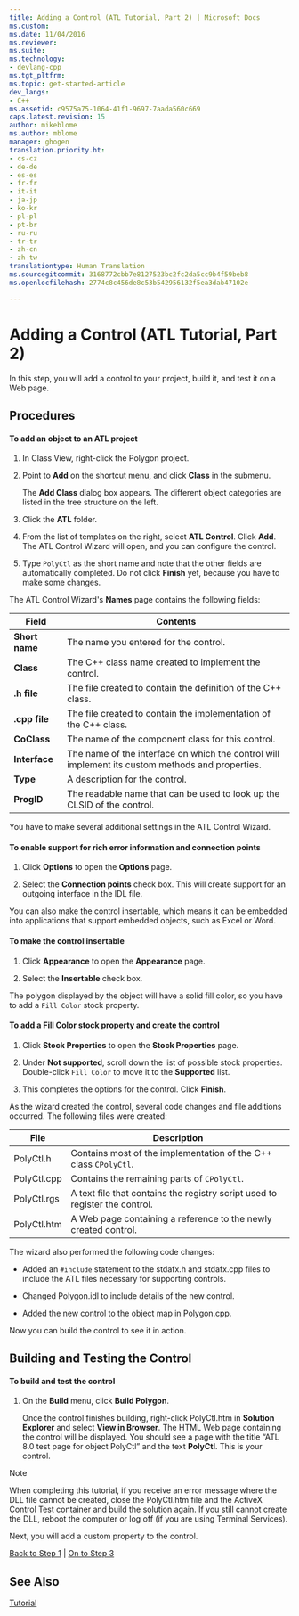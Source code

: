 ```yaml
---
title: Adding a Control (ATL Tutorial, Part 2) | Microsoft Docs
ms.custom: 
ms.date: 11/04/2016
ms.reviewer: 
ms.suite: 
ms.technology:
- devlang-cpp
ms.tgt_pltfrm: 
ms.topic: get-started-article
dev_langs:
- C++
ms.assetid: c9575a75-1064-41f1-9697-7aada560c669
caps.latest.revision: 15
author: mikeblome
ms.author: mblome
manager: ghogen
translation.priority.ht:
- cs-cz
- de-de
- es-es
- fr-fr
- it-it
- ja-jp
- ko-kr
- pl-pl
- pt-br
- ru-ru
- tr-tr
- zh-cn
- zh-tw
translationtype: Human Translation
ms.sourcegitcommit: 3168772cbb7e8127523bc2fc2da5cc9b4f59beb8
ms.openlocfilehash: 2774c8c456de8c53b542956132f5ea3dab47102e

---
```

# Adding a Control (ATL Tutorial, Part 2)
In this step, you will add a control to your project, build it, and test it on a Web page.  
  
## Procedures  
  
#### To add an object to an ATL project  
  
1.  In Class View, right-click the Polygon project.  
  
2.  Point to **Add** on the shortcut menu, and click **Class** in the submenu.  
  
     The **Add Class** dialog box appears. The different object categories are listed in the tree structure on the left.  
  
3.  Click the **ATL** folder.  
  
4.  From the list of templates on the right, select **ATL Control**. Click **Add**. The ATL Control Wizard will open, and you can configure the control.  
  
5.  Type `PolyCtl` as the short name and note that the other fields are automatically completed. Do not click **Finish** yet, because you have to make some changes.  
  
 The ATL Control Wizard's **Names** page contains the following fields:  
  
|Field|Contents|  
|-----------|--------------|  
|**Short name**|The name you entered for the control.|  
|**Class**|The C++ class name created to implement the control.|  
|**.h file**|The file created to contain the definition of the C++ class.|  
|**.cpp file**|The file created to contain the implementation of the C++ class.|  
|**CoClass**|The name of the component class for this control.|  
|**Interface**|The name of the interface on which the control will implement its custom methods and properties.|  
|**Type**|A description for the control.|  
|**ProgID**|The readable name that can be used to look up the CLSID of the control.|  
  
 You have to make several additional settings in the ATL Control Wizard.  
  
#### To enable support for rich error information and connection points  
  
1.  Click **Options** to open the **Options** page.  
  
2.  Select the **Connection points** check box. This will create support for an outgoing interface in the IDL file.  
  
 You can also make the control insertable, which means it can be embedded into applications that support embedded objects, such as Excel or Word.  
  
#### To make the control insertable  
  
1.  Click **Appearance** to open the **Appearance** page.  
  
2.  Select the **Insertable** check box.  
  
 The polygon displayed by the object will have a solid fill color, so you have to add a `Fill Color` stock property.  
  
#### To add a Fill Color stock property and create the control  
  
1.  Click **Stock Properties** to open the **Stock Properties** page.  
  
2.  Under **Not supported**, scroll down the list of possible stock properties. Double-click `Fill Color` to move it to the **Supported** list.  
  
3.  This completes the options for the control. Click **Finish**.  
  
 As the wizard created the control, several code changes and file additions occurred. The following files were created:  
  
|File|Description|  
|----------|-----------------|  
|PolyCtl.h|Contains most of the implementation of the C++ class `CPolyCtl`.|  
|PolyCtl.cpp|Contains the remaining parts of `CPolyCtl`.|  
|PolyCtl.rgs|A text file that contains the registry script used to register the control.|  
|PolyCtl.htm|A Web page containing a reference to the newly created control.|  
  
 The wizard also performed the following code changes:  
  
-   Added an `#include` statement to the stdafx.h and stdafx.cpp files to include the ATL files necessary for supporting controls.  
  
-   Changed Polygon.idl to include details of the new control.  
  
-   Added the new control to the object map in Polygon.cpp.  
  
 Now you can build the control to see it in action.  
  
## Building and Testing the Control  
  
#### To build and test the control  
  
1.  On the **Build** menu, click **Build Polygon**.  
  
     Once the control finishes building, right-click PolyCtl.htm in **Solution Explorer** and select **View in Browser**. The HTML Web page containing the control will be displayed. You should see a page with the title “ATL 8.0 test page for object PolyCtl” and the text **PolyCtl**. This is your control.  
  
> [!NOTE]
>  When completing this tutorial, if you receive an error message where the DLL file cannot be created, close the PolyCtl.htm file and the ActiveX Control Test container and build the solution again. If you still cannot create the DLL, reboot the computer or log off (if you are using Terminal Services).  
  
 Next, you will add a custom property to the control.  
  
 [Back to Step 1](../atl/creating-the-project-atl-tutorial-part-1.md) &#124; [On to Step 3](../atl/adding-a-property-to-the-control-atl-tutorial-part-3.md)  
  
## See Also  
 [Tutorial](../atl/active-template-library-atl-tutorial.md)




<!--HONumber=Jan17_HO1-->


